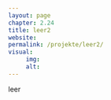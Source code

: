 ```yaml
---
layout: page
chapter: 2.24
title: leer2
website: 
permalink: /projekte/leer2/
visual:
     img: 
     alt: 
---
```


leer
